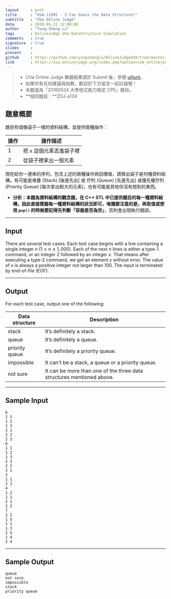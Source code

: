 ```yaml
---
layout     : post
title      : "UVA-11995 - I Can Guess the Data Structure!"
subtitle   : "UVa Online Judge"
date       : 2018-05-22 12:00:00
author     : "Yung-Sheng Lu"
tags       : OnlineJudge UVa DataStructure Simulation
comments   : true
signature  : true
slides     : 
present    :
github     : https://github.com/yungshenglu/OnlineJudgeUVA/tree/master/UVA-11995
link       : https://uva.onlinejudge.org/index.php?option=com_onlinejudge&Itemid=8&page=show_problem&problem=3146
---
```


> * UVa Online Judge 解題結果請於 Submit 後，參閱 [uHunt](https://uhunt.onlinejudge.org/)。
> * 如果你有任何建議與指教，歡迎於下方留言一起討論喔！
> * 本題選為「20160524 大學程式能力檢定 CPE」題目。
> * **相同題目：**ZOJ-a134

## 題意概要

題目有個像袋子一樣的資料結構，並提供兩種操作：

| 操作 | 操作描述 |
|---|---|
| 1 | 把 x 這個元素丟進袋子裡 |
| 2 | 從袋子裡拿出一個元素 |

現在給你一連串的序列，包含上述的兩種操作與回傳值，請猜出袋子是何種資料結構。有可能是堆疊 (Stack) [後進先出] 或 佇列 (Queue) [先進先出] 或優先權佇列 (Priority Queue) [每次拿出較大的元素]，也有可能是其他你沒有想到的東西。
* **分析：**本題為資料結構的觀念題，在 C++ STL 中已提供題目的每一種資料結構，因此直接模擬每一種資料結構的狀況即可，唯獨要注意的是，再取值或使用 `pop()` 的時候要記得先判斷**「容器是否為空」**，否則會出現執行錯誤。

---
## Input

There are several test cases. Each test case begins with a line containing a single integer $n$ ($1 \le n \le 1,000$). Each of the next $n$ lines is either a type-1 command, or an integer 2 followed by an integer $x$. That means after executing a type-2 command, we get an element $x$ without error. The value of $x$ is always a positive integer not larger than 100. The input is terminated by end-of-file (EOF).

---
## Output

For each test case, output one of the following:

| Data structure | Description |
|---|---|
| stack | It’s definitely a stack. |
| queue | It’s definitely a queue. |
| priority queue | It’s definitely a priority queue. |
| impossible | It can’t be a stack, a queue or a priority queue. |
| not sure | It can be more than one of the three data structures mentioned above. |

---
## Sample Input

```
6
1 1
1 2
1 3
2 1
2 2
2 3
6
1 1
1 2
1 3
2 3
2 2
2 1
2
1 1
2 2
4
1 2
1 1
2 1
2 2
7
1 2
1 5
1 1
1 3
2 5
1 4
2 4
```

---
## Sample Output

```
queue
not sure
impossible
stack
priority queue
```